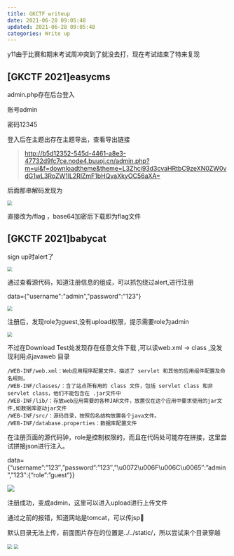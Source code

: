 ```yaml
---
title: GKCTF writeup
date: 2021-06-28 09:05:48
updated: 2021-06-28 09:05:48
categories: Write up
---
```


y11由于比赛和期末考试周冲突到了就没去打，现在考试结束了特来复现<!--more-->

## [GKCTF 2021]easycms

admin.php存在后台登入

账号admin

密码12345

登入后在主题出存在主题导出，查看导出链接

> http://b5d12352-545d-4461-a8e3-47732d9fc7ce.node4.buuoj.cn/admin.php?m=ui&f=downloadtheme&theme=L3Zhci93d3cvaHRtbC9zeXN0ZW0vdG1wL3RoZW1lL2RlZmF1bHQvaXkyOC56aXA=

后面那串解码发现为

<img src="http://img.npfs06.top/20210716091827.png?imageView2/0/q/75|watermark/2/text/bnBmczA2LnRvcA==/font/5b6u6L2v6ZuF6buR/fontsize/340/fill/IzAwMDAwMA==/dissolve/62/gravity/SouthEast/dx/10/dy/10" style="zoom:67%;" />

直接改为/flag ，base64加密后下载即为flag文件





## [GKCTF 2021]babycat

sign up时alert了

<img src="http://img.npfs06.top/20210717104628.png?imageView2/0/q/75|watermark/2/text/bnBmczA2LnRvcA==/font/5b6u6L2v6ZuF6buR/fontsize/340/fill/IzAwMDAwMA==/dissolve/62/gravity/SouthEast/dx/10/dy/10" style="zoom:67%;" />

通过查看源代码，知道注册信息的组成，可以抓包绕过alert,进行注册

data={"username":"admin","password":"123"}

<img src="http://img.npfs06.top/20210717104329.png?imageView2/0/q/75|watermark/2/text/bnBmczA2LnRvcA==/font/5b6u6L2v6ZuF6buR/fontsize/340/fill/IzAwMDAwMA==/dissolve/62/gravity/SouthEast/dx/10/dy/10" style="zoom:67%;" />

注册后，发现role为guest,没有upload权限，提示需要role为admin

<img src="http://img.npfs06.top/20210717104531.png?imageView2/0/q/75|watermark/2/text/bnBmczA2LnRvcA==/font/5b6u6L2v6ZuF6buR/fontsize/340/fill/IzAwMDAwMA==/dissolve/62/gravity/SouthEast/dx/10/dy/10" style="zoom:67%;" />



不过在Download Test处发现存在任意文件下载  ,可以读web.xml -> class ,没发现利用点javaweb 目录

```
/WEB-INF/web.xml：Web应用程序配置文件，描述了 servlet 和其他的应用组件配置及命名规则。
/WEB-INF/classes/：含了站点所有用的 class 文件，包括 servlet class 和非servlet class，他们不能包含在 .jar文件中
/WEB-INF/lib/：存放web应用需要的各种JAR文件，放置仅在这个应用中要求使用的jar文件,如数据库驱动jar文件
/WEB-INF/src/：源码目录，按照包名结构放置各个java文件。
/WEB-INF/database.properties：数据库配置文件
```

在注册页面的源代码钟，role是控制权限的，而且在代码处可能存在拼接，这里尝试拼接json进行注入。

data={“username”:”123″,”password”:”123″,”\u0072\u006F\u006C\u0065″:”admin”,”123″:{“role”:”guest”}}                     

![](http://img.npfs06.top/20210717114805.png?imageView2/0/q/75|watermark/2/text/bnBmczA2LnRvcA==/font/5b6u6L2v6ZuF6buR/fontsize/340/fill/IzAwMDAwMA==/dissolve/62/gravity/SouthEast/dx/10/dy/10)

注册成功，变成admin，这里可以进入upload进行上传文件

通过之前的报错，知道网站是tomcat，可以传jsp🐎

默认目录无法上传，前面图片存在的位置是../../static/，所以尝试来个目录穿越

<img src="http://img.npfs06.top/20210717134613.png?imageView2/0/q/75|watermark/2/text/bnBmczA2LnRvcA==/font/5b6u6L2v6ZuF6buR/fontsize/340/fill/IzAwMDAwMA==/dissolve/62/gravity/SouthEast/dx/10/dy/10" style="zoom:67%;" />



<img src="http://img.npfs06.top/20210717134551.png?imageView2/0/q/75|watermark/2/text/bnBmczA2LnRvcA==/font/5b6u6L2v6ZuF6buR/fontsize/340/fill/IzAwMDAwMA==/dissolve/62/gravity/SouthEast/dx/10/dy/10" style="zoom:67%;" />